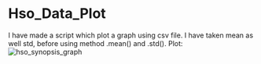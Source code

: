# Hso_Data_Plot
I have made a script which plot a graph using csv file.
I have taken mean as well std, before using method .mean() and .std().
Plot:
![hso_synopsis_graph](https://user-images.githubusercontent.com/52757132/109416404-0945b600-79e4-11eb-9537-bf5803ee735a.png)


